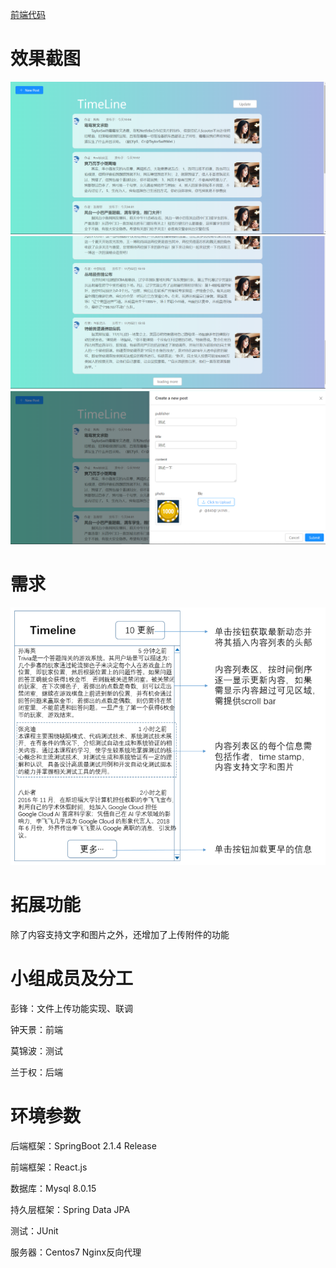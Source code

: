 [前端代码](https://github.com/TimGin117/timeline-front)

# 效果截图
![avatar](./效果图1.png)
![avatar](./效果图2.png)
![avatar](./效果图3.png)
# 需求

![avatar](./图片1.png)

# 拓展功能

除了内容支持文字和图片之外，还增加了上传附件的功能

# 小组成员及分工

彭锋：文件上传功能实现、联调

钟天景：前端

莫锦波：测试

兰于权：后端

# 环境参数

后端框架：SpringBoot 2.1.4 Release

前端框架：React.js

数据库：Mysql 8.0.15

持久层框架：Spring Data JPA

测试：JUnit

服务器：Centos7  Nginx反向代理





